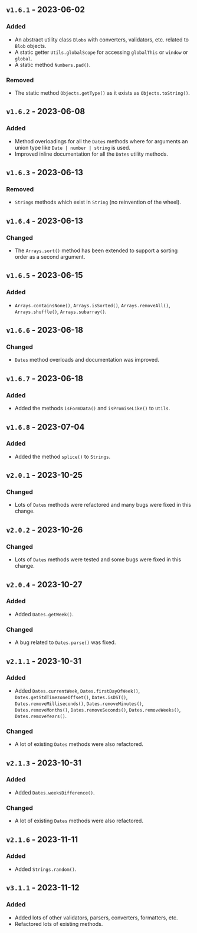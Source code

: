 ## `v1.6.1` - 2023-06-02

### Added
* An abstract utility class `Blobs` with converters, validators, etc. related to `Blob` objects.
* A static getter `Utils.globalScope` for accessing `globalThis` or `window` or `global`.
* A static method `Numbers.pad()`.

### Removed
* The static method `Objects.getType()` as it exists as `Objects.toString()`.

## `v1.6.2` - 2023-06-08
### Added
* Method overloadings for all the `Dates` methods where for arguments an union type like
`Date | number | string` is used.
* Improved inline documentation for all the `Dates` utility methods.

## `v1.6.3` - 2023-06-13
### Removed
* `Strings` methods which exist in `String` (no reinvention of the wheel).

## `v1.6.4` - 2023-06-13
### Changed
* The `Arrays.sort()` method has been extended to support a sorting order as a second argument.

## `v1.6.5` - 2023-06-15
### Added
* `Arrays.containsNone()`, `Arrays.isSorted()`, `Arrays.removeAll()`, `Arrays.shuffle()`, `Arrays.subarray()`.

## `v1.6.6` - 2023-06-18
### Changed
* `Dates` method overloads and documentation was improved.

## `v1.6.7` - 2023-06-18
### Added
* Added the methods `isFormData()` and `isPromiseLike()` to `Utils`.

## `v1.6.8` - 2023-07-04
### Added
* Added the method `splice()` to `Strings`.

## `v2.0.1` - 2023-10-25
### Changed
* Lots of `Dates` methods were refactored and many bugs were fixed in this change.

## `v2.0.2` - 2023-10-26
### Changed
* Lots of `Dates` methods were tested and some bugs were fixed in this change.

## `v2.0.4` - 2023-10-27
### Added
* Added `Dates.getWeek()`.
### Changed
* A bug related to `Dates.parse()` was fixed.

## `v2.1.1` - 2023-10-31
### Added
* Added `Dates.currentWeek`, `Dates.firstDayOfWeek()`, `Dates.getStdTimezoneOffset()`,
`Dates.isDST()`, `Dates.removeMilliseconds()`, `Dates.removeMinutes()`, `Dates.removeMonths()`,
`Dates.removeSeconds()`, `Dates.removeWeeks()`, `Dates.removeYears()`.
### Changed
* A lot of existing `Dates` methods were also refactored.

## `v2.1.3` - 2023-10-31
### Added
* Added `Dates.weeksDifference()`.
### Changed
* A lot of existing `Dates` methods were also refactored.

## `v2.1.6` - 2023-11-11
### Added
* Added `Strings.random()`.

## `v3.1.1` - 2023-11-12
### Added
* Added lots of other validators, parsers, converters, formatters, etc.
* Refactored lots of existing methods.